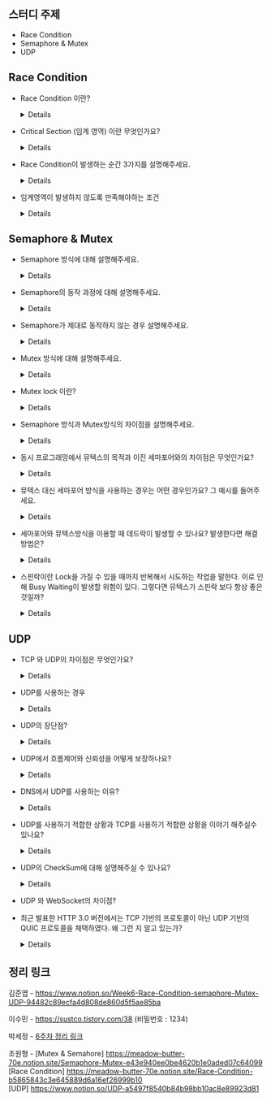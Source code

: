## 스터디 주제

*  Race Condition
*  Semaphore & Mutex
*  UDP

## Race Condition

- Race Condition 이란?
  <details>
    두 개 이상의 프로세스가 공통 자원을 병렬적으로 읽거나 쓰는 동작을 할 때, 공용 데이터에 대한 접근 순서에 따라 결과값이 달라지는 상황
  </details>
- Critical Section (임계 영역) 이란 무엇인가요?
  <details>
    Critical Section은 동일한 자원에 접근하는 코드 영역 을 의미한다.
  </details>
  
- Race Condition이 발생하는 순간 3가지를 설명해주세요.

  <details>
    1. 커널 작업을 수행하는 중 인터럽트 발생 <br>
    2. 프로세스가 시스템 콜을 하여 커널모드로 진입 할 때 컨텍스트 스위칭이 발생할 때 <br>
    3. 멀티 프로세서 환경에서 공유 메모리 내의 커널 데이터에 접근 할 때
  </details>

- 임계영역이 발생하지 않도록 만족해야하는 조건
  <details>
    - `상호 배제(Mutual exclution)` | 하나의 프로세스가 임계 영역에 들어가 있다면 다른 프로세스는 들어갈 수 없어야 한다. <br>
    - `진행(Progress)` | 임계 영역에 들어간 프로세스가 없는 상태에서, 들어가려 하는 프로세스가 여러개라면 어느 것이 들어갈지 결정해주어야 한다. <br>
    - `한정 대기(Bounded waiting)` | 다른 프로세스의 기아(Starvation)을 방지하기 위해, 한 번 임계 구역에 들어간 프로세스는 다음 번 임계 영역에 들어갈 때 제한을 두어야 한다.
  </details>

## Semaphore & Mutex

- Semaphore 방식에 대해 설명해주세요.
    <details>
    `**세마포어** : 멀티 프로그래밍 환경에서 공유 자원에 대한 접근을 제한하는 방법`
    </details>

- Semaphore의 동작 과정에 대해 설명해주세요.
    <details>
    1. 먼저 도착한 A가 P(S)를 실행하여, S를 0으로 만들고 임계구역에 들어감
    2. 그 뒤에 도착한 B가 P(S)를 실행하지만 S가 0이므로 대기상태
    3. A가 임계 구역 수행을 마치고 V(S)를 실행하면 S는 다시 1이 됨
    4. B는 이제 P(S)에서 while 문을 빠져나올 수 있고, 임계 구역으로 들어가 수행함
    </details>

- Semaphore가 제대로 동작하지 않는 경우 설명해주세요.
    <details>
    - 프로세스가 세마포어를 사용하지 않고 바로 임계구역에 들어간 경우 → 임계구역을 보호할 수 없다.
    - `P()`를 두번 사용하여, wake_up 신호가 발생하지 않은 경우
    - 프로세스 간의 동기화가 이루어지지 않아, 세마포어 큐에서 대기하고 있는 프로세스들이 무한 대기에 빠진다.  
    - `P()` 와 `V()`를 반대로 사용하여, 상호 배제가 보장되지 않은 경우, 임계구역을 보호할 수 없다.
    </details>


- Mutex 방식에 대해 설명해주세요.
    <details>
    **`Mut`**ual **`Ex`**clusion 의 약자로서 임계 구역(Critical Section)을 가진 스레드들의 실행시간이 서로 겹치지 않고 단독으로 실행되게 하는 기술
    </details>
- Mutex lock 이란?
    <details>
    하나의 프로세스가 key를 가지고 임계 영역에 들어가서 lock을 걸면, 그 키를 가지고 있지 않은 다른 프로세스들은 임계 영역에 들어가지 못하고 기다리게 됩니다.
    
    실행 중인 프로세스가 모두 처리 후 키를 반환하면, 그 때 대기하던 프로세스 중 하나가 들어갈 수 있습니다.
    </details>
- Semaphore 방식과 Mutex방식의 차이점을 설명해주세요.
    <details>
    세마포어는 자원 풀에 대한 접근을 규제하는 데 사용되는 반면 뮤텍스는 단일 공유 자원에 대한 접근을 규제하는 데 사용된다.

    - 세마포어는 뮤텍스가 될 수 있지만, 뮤텍스는 세마포어가 될 수 없음
    - **세마포어는 소유 불가능하지만, 뮤택스는 소유가 가능함**
        - 뮤텍스 - 접근 불가능
        - 이진 세마포어 - 접근 가능
    - 동기화의 개수가 다름

    </details>
- 동시 프로그래밍에서 뮤텍스의 목적과 이진 세마포어와의 차이점은 무엇인가요?
    <details>
    뮤텍스의 목적은 상호 배제를 보장하는 것이며, 뮤텍스는 공유 리소스에 대한 접근을 사전에 방지하는 잠금기능을 제공하며, 이진 세마포어와는 다르게 뮤텍스는 공유자원을 점유했을 때 소      유한 스레드만이 잠금을 해제할 수 있는 유일한 스레드라는 소유개념을 가지고 있다.
    </details>
- 뮤텍스 대신 세마포어 방식을 사용하는 경우는 어떤 경우인가요? 그 예시를 들어주세요.
    <details>
    뮤텍스 대신 세마포어를 사용하는 시나리오는 하나의 공유 리소스가 아닌 리소스 풀에 대한 액세스를 규제해야 하는 경우입니다.
    
    세마포어는 네트워크 연결이나, DB Connection 의 접근을 제어하지만, 뮤텍스는 단일 공유 데이터에 대한 접근을 제어한다.
    
    node js & mysql <<
    </details>
- 세마포어와 뮤텍스방식을 이용할 때 데드락이 발생할 수 있나요? 발생한다면 해결방법은?
    <details>
    교착 상태를 피하려면 모든 스레드가 동일한 순서로 잠금을 획득하는지 확인하고, 가능한 한 빨리 잠금을 해제하고, 순환 대기 조건을 피하는 것과 같은 몇 가지 일반적인 지침을 따르는 것이 중요하다.
    </details>

- 스핀락이란 Lock을 가질 수 있을 때까지 반복해서 시도하는 작업을 말한다. 이로 인해 Busy Waiting이 발생할 위험이 있다. 그렇다면 뮤텍스가 스핀락 보다 항상 좋은 것일까?
    <details>
    스핀락이 더 좋은 경우

    - 멀티 코어 환경
    - 임계 구역에서 작업이 컨텍스트 스위칭보다 빨리 끝나면
    참고자료 : [스핀락과 뮤텍스](https://www.youtube.com/watch?v=gTkvX2Awj6g)
    </details>

## UDP

- TCP 와 UDP의 차이점은 무엇인가요?
    <details>
    **TCP**는 연결형 서비스로 3-way handshaking 과정을 통해 연결을 설정하기 때문에 높은 신뢰성을 보장하지만, 속도가 비교적 느리다는 단점이 있습니다.
    
    **UDP**는 비연결형 서비스로 3-way handshaking을 사용하지 않기 때문에 신뢰성이 떨어지는 단점이 있지만, 데이터 수신 여부를 확인하지 않기 때문에 속도가 빠르다는 장점이 있습니다.
    </details>
- UDP를 사용하는 경우
    <details>
    RTP, 멀티캐스트, DNS, 멀티미디어
    </details>
- UDP의 장단점?
    <details>
    장점
    
    - 낮은 오버헤드
    - 빠른 통신
    - 비교적 간단한 구현
    
    단점
    
    - 신뢰성의 부족
    - 흐름제어 어려움
    - 데이터의 손실, 손상위험이 증가
  </details>
- UDP에서 흐름제어와 신뢰성을 어떻게 보장하나요?
    <details>
    보장 못한다. UDP는 신뢰성과 흐름제어를 보장하는 별도의 메커니즘을 가지고 있지 않기 때문에. 이를 처리하기 위한 일들을 애플리케이션 계층에 의존한다.
    </details>
- DNS에서 UDP를 사용하는 이유?
    <details>
    Request의 양이 작다 → UDP Request에 담길 수 있다.
    1. 3 way handshake로 연결을 유지할 필요가 없다.
    2. Request에 대한 손실은 Application Layer에서 제어가 가능하다.
    3. DNS : port 53번
        - 그렇지만 크기가 512(UDP 제한)을 넘기면, TCP를 사용해야 한다.
    </details>
- UDP를 사용하기 적합한 상황과 TCP를 사용하기 적합한 상황을 이야기 해주실수 있나요?
    <details>
    UDP
    
    - 실시간 게임이나 스트리밍 환경같은 낮은 지연시간과 빠른 통신이 중요한 경우
    
    TCP
    
    - 파일 전송이나 이메일과 같은 신뢰성과 데이터 무결성이 중요한 경우
    </details>
- UDP의 CheckSum에 대해 설명해주실 수 있나요?
    <details>
    이렇게 계산한 checksum 값을 송신측에서 checksum 영역에 넣어서 송신측에 보내면 송신측도 마찬가지로 sum값을 구하고, checksum 값을 구해서 송신측에서 보낸 checksum 과 동일한지 확인한다. 만약 동일하다면 에러가 없는 것이고 동일하지 않다면 에러가 있다는 것을 확인 할 수 있다.
    
    ⇒ 에러 검출
    </details>
- UDP 와 WebSocket의 차이점?

- 최근 발표한 HTTP 3.0 버전에서는 TCP 기반의 프로토콜이 아닌 UDP 기반의 QUIC 프로토콜을 채택하였다. 왜 그런 지 알고 있는가?
    <details>

    1. TCP 구조 상 한계로 개선해도 여전히 느리다
        - 와이파이를 바꾸면, 다시 새로운 커넥션을 맺어야 하기 때문에 끊김 현상
        - 중간에 패킷이 유실되거나, 수신 측의 패킷 파싱 속도가 느리면 통신에 병목 발생 (HOLB)
    2. UDP는 신뢰성이 없는 게 아니라, 탑재를 안했을 뿐
        - 커스터마이징이 가능
    </details>

## 정리 링크
김준엽 - https://www.notion.so/Week6-Race-Condition-semaphore-Mutex-UDP-94482c89ecfa4d808de860d5f5ae85ba

이수민 - https://sustco.tistory.com/38 (비밀번호 : 1234)

박세정 - [6주차 정리 링크](https://evening-november-9ec.notion.site/6-801c7f6257ff4e15a2f1e09feb67a47e)

조원형 - [Mutex & Semahore] https://meadow-butter-70e.notion.site/Semaphore-Mutex-e43e940ee0be4620b1e0aded07c64099 <br>
        [Race Condition] https://meadow-butter-70e.notion.site/Race-Condition-b5865843c3e645889d6a16ef26999b10 <br>
        [UDP] https://www.notion.so/UDP-a5497f8540b84b98bb10ac8e89923d81
